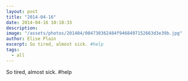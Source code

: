 ```yaml
---
layout: post
title: "2014-04-16"
date: 2014-04-16 10:10:33
description: 
image: "/assets/photos/201404/004730362484f9468497152663d3e39b.jpg"
author: Elise Plain
excerpt: So tired, almost sick. #help
tags: 
  - all
---
```


So tired, almost sick. #help
<p></p>
